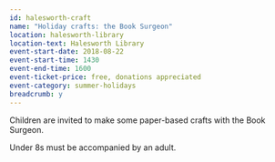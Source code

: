 ```yaml
---
id: halesworth-craft
name: "Holiday crafts: the Book Surgeon"
location: halesworth-library
location-text: Halesworth Library
event-start-date: 2018-08-22
event-start-time: 1430
event-end-time: 1600
event-ticket-price: free, donations appreciated
event-category: summer-holidays
breadcrumb: y
---
```


Children are invited to make some paper-based crafts with the Book Surgeon.

Under 8s must be accompanied by an adult.
